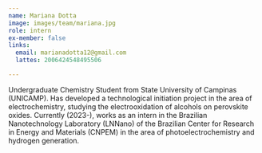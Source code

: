 ```yaml
---
name: Mariana Dotta
image: images/team/mariana.jpg
role: intern
ex-member: false
links:
  email: marianadotta12@gmail.com
  lattes: 2006424548495506

---
```


Undergraduate Chemistry Student from State University of Campinas (UNICAMP). Has developed a technological initiation project in the area of electrochemistry, studying the electrooxidation of alcohols on perovskite oxides. Currently (2023-), works as an intern in the Brazilian Nanotechnology Laboratory (LNNano) of the Brazilian Center for Research in Energy and Materials (CNPEM) in the area of photoelectrochemistry and hydrogen generation. 
